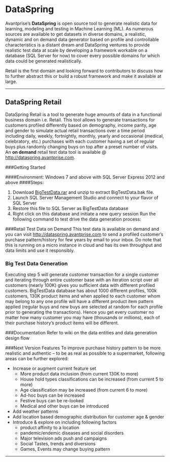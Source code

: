 DataSpring
====================

Avantprise’s **DataSpring** is open source tool to generate realistic data for learning, modeling and testing in Machine Learning (ML). As numerous sources are available to get datasets in diverse domains, a realistic, dynamic and on demand data generator based on profile and controllable characteristics is a distant dream and DataSpring ventures to provide realistic test data at scale by developing a framework workable on a database (SQL Server for now) to cover every possible domains for which data could be generated realistically. 

Retail is the first domain and looking forward to contributors to discuss how to further abstract this or build a robust framework and make it available at large.

----------


DataSpring Retail
--------------
DataSpring Retail is a tool to generate huge amounts of data in a functional business domain i.e. Retail. This tool allows to generate transactions for customers profiled differently based on demography, income parity, age and gender to simulate actual retail transactions over a time period including daily, weekly, fortnightly, monthly, yearly and occasional (medical, celebratory, etc.) purchases with each customer having a set of regular buys plus randomly changing buys on top after a preset number of visits.
An **on demand** retail test data tool is available @ http://dataspring.avantprise.com.

###Getting Started

####Environment: 
Windows 7 and above with SQL Server Express 2012 and above 
####Steps:
 1. Download [BigTestData.rar](https://www.dropbox.com/s/jil120c26r9wz95/BigTestData.rar) and unzip to extract BigTestData.bak file. 
 2. Launch SQL Server Management Studio and connect to your flavor of SQL Server
 3. Restore this file to SQL Server as BigTestData database 
 4. Right click on this database and initiate a new query session
Run the following command to test drive the data generation process: 

###Retail Test Data on Demand
This test data is available on demand and you can visit http://dataspring.avantprise.com to send a profiled customer’s purchase pattern/history for few years by email to your inbox.
Do note that this is running on a micro instance in cloud and has its own throughput and data limits and use it responsibly.

### Big Test Data Generation
Executing step 5 will generate customer transaction for a single customer and iterating through entire customer base with an iteration script over all customers (nearly 100K) gives you sufficient data with different profiled customers.
BigTestData database has about 1000 different profiles, 100k customers, 130K product items and when applied to each customer whom may belong to any one profile will have a different product item pattern applied (regular buys and new buys are selected at random for each profile prior to generating the transactions). Hence you get every customer no matter how many customer you may have (thousands or millions), each of their purchase history’s product items will be different. 

###Documentation
Refer to wiki on the data entities and data generation design flow

###Next Version Features
To improve purchase history pattern to be more realistic and authentic – to be as real as possible to a supermarket, following areas can be further explored:

 - Increase or augment current feature set
	 - More product data inclusion (from current 130K to more)
	 - House hold types classifications can be increased (from current 5 to more)
	 - Age classification may be increased (from current 6 to more)
	 - Ad-hoc buys can be increased
	 - Festive buys can be re-looked
	 - Medical and other buys can be introduced
 - Add weather patterns
 - Add location based demographic distribution for customer age & gender
 - Introduce & explore on including following factors 
	 - product affinity to a location 
	 - pandemic/endemic diseases and social disorders 
	 - Major television ads push and campaigns
	 - Social Tastes, trends and diversions
	 - Games, Events may change buying pattern



----------